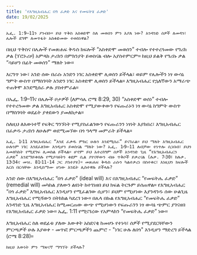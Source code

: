 ```yaml
---
title: 'የእግዚአብሔር በጎ ፈቃድ እና የመፍትሄ ፈቃድ'
date: 19/02/2025
---
```


`ኤፌ. 1:9–11ን ያንብቡ። ይህ ጥቅስ አስቀድሞ ስለ መወሰን ምን እያለ ነው? አንዳንድ ሰዎች ለመዳን፣ ሌሎች ደግሞ ለመጥፋት አስቀድመው ተወስነዋል?`

በዚህ ጥቅስና በሌሎች የመጽሐፍ ቅዱስ ክፍሎች “አስቀድሞ መወሰን” ተብሎ የተተረጎመው የግሪክ ቃል (ፕሮኦሪዞ) አምላክ ታሪክን በምክንያት ይወስናል ብሎ አያስተምርም። ከዚህ ይልቅ የግሪኩ ቃል “ሳይሆን በፊት መወሰን” ማለት ነው።

እርግጥ ነው፣ አንድ ሰው በራሱ አንድን ነገር አስቀድሞ ሊወስን ይችላል፣ ወይም የሌሎችን ነፃ ውሳኔ ግምት ውስጥ በማስገባት አንድን ነገር አስቀድሞ ሊወስን ይችላል። እግዚአብሔር የኋለኛውን አማራጭ ተጠቅሞ እንደሚሰራ ቃሉ ያስተምራል።

በኤፌ. 1:9–11ና በሌሎች ቦታዎች (ለምሳሌ ሮሜ 8:29, 30) “አስቀድሞ ወሰነ” ተብሎ የተተረጎመው ቃል እግዚአብሔር አስቀድሞ የሚያውቀውን የፍጡራኑን ነፃ ውሳኔ ከግምት ውስጥ በማስገባት ወደፊት ያቀደውን ያመለክታል።

ስለዚህ ለእውነተኛ የፍቅር ግንኙነት የሚያስፈልገውን የፍጡራንን ነፃነት እያከበረ፣ እግዚአብሔር በፈቃዱ ታሪክን ለሁሉም ወደሚመኘው በጎ ዓላማ መምራት ይችላል። 

`ኤፌ. 1፡11 እግዚአብሔር “እንደ ፈቃዱ ምክር ሁሉን እንደሚሰራ” ይናገራል። ይህ ማለት እግዚአብሔር ሁሉንም ነገር እንደፈለገው እንዲሆን ይወስናል ማለት ነው? ኤፌ. 1፡9–11 ለብቻው ተነጥሎ ሲነበብ፣ ይህን አመለካከት የሚደግፍ ሊመስል ይችላል። ሆኖም ይህ አተረጓጎም ሰዎች አንዳንድ ጊዜ “የእግዚአብሔርን ፈቃድ” እንደማይቀበሉ የሚያሳዩትን ቀደም ሲል ያየናቸውን ብዙ ጥቅሶች ይቃረናል (ሉቃ. 7፡30፤ ከሉቃ. 13፡34ና መዝ. 81፡11-14 ጋር ያስተያዩ)። መጽሐፍ ቅዱስ ራሱን ካልተቃረነ በስተቀር፣ እነዚህን ክፍሎች እርስ በርሳቸው እንዲስማሙ ሆነው እንዴት ሊስተዋሉ ይችላሉ?`

አንድ ሰው በእግዚአብሔር “በጎ ፈቃድ” (ideal will) እና በእግዚአብሔር “የመፍትሔ ፈቃድ” (remedial will) መካከል ያለውን ልዩነት ከተገነዘበ ይህ ክፍል ትርጉም ይሰጠዋል። የእግዚአብሔር “በጎ ፈቃድ” እግዚአብሔር እንዲሆን የሚፈልገው ሲሆን፣ ይህም የሚሆነው እያንዳንዱ ሰው ሁልጊዜ እግዚአብሔር የሚሻውን በትክክል ካደረገ ነው። በሌላ በኩል የእግዚአብሔር “የመፍትሔ ፈቃድ” አንዳንድ ጊዜ እግዚአብሔር ከሚመርጠው ውጭ የሚሆነውን የፍጡራንን ነፃ ውሳኔ ጭምር ያገናዘበ የእግዚአብሔር ፈቃድ ነው። ኤፌ. 1:11 የሚናገረው የአምላክን “የመፍትሔ ፈቃድ” ነው።

እግዚአብሔር ስለ ወደፊቱ ያለው እውቀት አስደናቂ ከመሆኑ የተነሳ፣ ሰዎች የሚያደርጓቸውን ምርጫዎች ሁሉ እያወቀ - መጥፎ ምርጫዎችን ጨምሮ - "ነገር ሁሉ ለበጎ" እንዲሆን ማድረግ ይችላል (ሮሜ 8:28)።

`ከዚህ እውነት ምን ማጽናኛ ማግኘት ይችላሉ?`